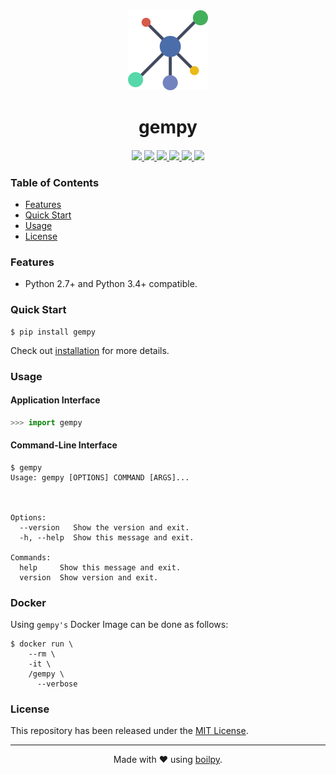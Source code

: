 <div align="center">
  <img src=".github/assets/logo.png" height="128">
  <h1>
      gempy
  </h1>
  <h4></h4>
</div>

<p align="center">
    <a href='https://github.com//gempy//actions?query=workflow:"Continuous Integration"'>
      <img src="https://img.shields.io/github/workflow/status//gempy/Continuous Integration?style=flat-square">
    </a>
    <a href="https://coveralls.io/github//gempy">
      <img src="https://img.shields.io/coveralls/github//gempy.svg?style=flat-square">
    </a>
    <a href="https://pypi.org/project/gempy/">
      <img src="https://img.shields.io/pypi/v/gempy.svg?style=flat-square">
    </a>
    <a href="https://pypi.org/project/gempy/">
      <img src="https://img.shields.io/pypi/l/gempy.svg?style=flat-square">
    </a>
    <a href="https://pypi.org/project/gempy/">
		  <img src="https://img.shields.io/pypi/pyversions/gempy.svg?style=flat-square">
	  </a>
    <a href="https://git.io/boilpy">
      <img src="https://img.shields.io/badge/made%20with-boilpy-red.svg?style=flat-square">
    </a>
</p>

### Table of Contents
* [Features](#features)
* [Quick Start](#quick-start)
* [Usage](#usage)
* [License](#license)

### Features
* Python 2.7+ and Python 3.4+ compatible.

### Quick Start

```shell
$ pip install gempy
```

Check out [installation](docs/source/install.rst) for more details.

### Usage

#### Application Interface

```python
>>> import gempy
```


#### Command-Line Interface

```console
$ gempy
Usage: gempy [OPTIONS] COMMAND [ARGS]...

  

Options:
  --version   Show the version and exit.
  -h, --help  Show this message and exit.

Commands:
  help     Show this message and exit.
  version  Show version and exit.
```


### Docker

Using `gempy's` Docker Image can be done as follows:

```
$ docker run \
    --rm \
    -it \
    /gempy \
      --verbose
```

### License

This repository has been released under the [MIT License](LICENSE).

---

<div align="center">
  Made with ❤️ using <a href="https://git.io/boilpy">boilpy</a>.
</div>